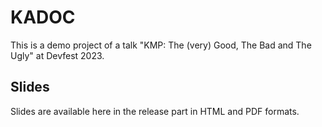 # KADOC

This is a demo project of a talk "KMP: The (very) Good, The Bad and The Ugly" at Devfest 2023.

## Slides

Slides are available here in the release part in HTML and PDF formats.
